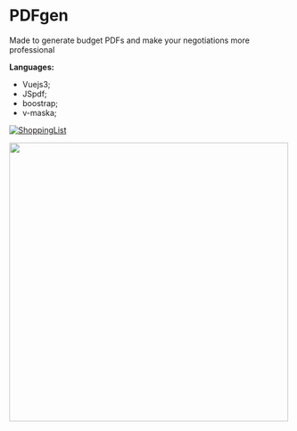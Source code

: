 # PDFgen

Made to generate budget PDFs and make your negotiations more professional

**Languages:**

- Vuejs3;
- JSpdf;
- boostrap;
- v-maska;

[![ShoppingList](https://img.shields.io/badge/PDFgen-Visit-9cf?style=for-the-badge&logo=vercel)](https://pdf-gen-rho.vercel.app/)

<img src="https://user-images.githubusercontent.com/68437256/233806331-07ad28e8-c274-478d-8fab-2cdae20bdc7b.png" width="500">